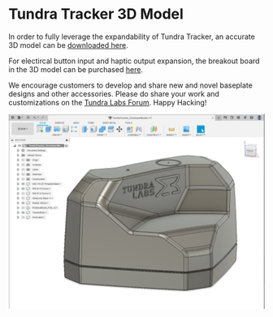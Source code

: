 # Tundra Tracker 3D Model

In order to fully leverage the expandability of Tundra Tracker, an accurate 3D model can be [downloaded here]( https://github.com/tundra-labs/tundra-tracker-docs/raw/master/docs/files/TundraTracker_DeveloperModel%20v20.zip ).

For electircal button input and haptic output expansion, the breakout board in the 3D model can be purchased <a href="https://tundra-labs.com/products/tundra-tracker-io-expansion-board" target="_blank">here</a>.

We encourage customers to develop and share new and novel baseplate designs and other accessories.  Please do share your work and customizations on the [Tundra Labs Forum]( https://forum.tundra-labs.com/t/3d-printing-and-custom-baseplates/162).  Happy Hacking!

![image-20211231102128434](images/tracker_customization.assets/image-20211231102128434.png)
